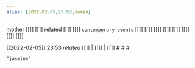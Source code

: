 ```yaml
---
alias: [2022-02-05,23:53,saman]
---
```

 mother [[]] [[]]
 related [[]] [[]]
 `contemporary events` [[]] [[]] [[]] [[]] [[]] [[]] [[]] [[]]

[[2022-02-05]] 23:53 _related_ [[]] | [[]] | [[]] # # #

```query
"jasmine"
```